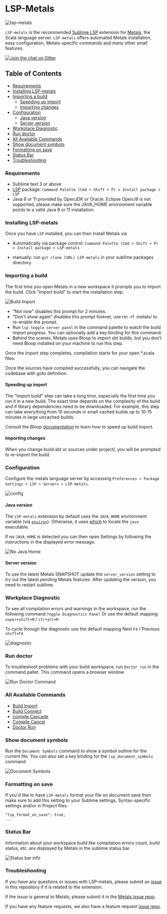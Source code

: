 # LSP-Metals

![lsp-metals](https://i.imgur.com/vJKP0T3.gif)

`LSP-metals` is the recommended [Sublime LSP](https://packagecontrol.io/packages/LSP) extension for [Metals](https://scalameta.org/metals/), the Scala language server. `LSP-metals` offers automated Metals installation, easy configuration, Metals-specific commands and many other small features.

<a href="https://gitter.im/scalameta/metals">
<img alt="Join the chat on Gitter" src="https://img.shields.io/gitter/room/scalameta/metals.svg?logo=gitter&style=flat-square&color=F71263" />
</a>

## Table of Contents
  - [Requirements](#requirements)
  - [Installing LSP-metals](#installing-lsp-metals)
  - [Importing a build](#importing-a-build)
    - [Speeding up import](#speeding-up-import)
    - [Importing changes](#importing-changes)
  - [Configuration](#configuration)
    - [Java version](#java-version)
    - [Server version](#server-version)
  - [Workplace Diagnostic](#workplace-diagnostic)
  - [Run doctor](#run-doctor)
  - [All Available Commands](#all-available-commands)
  - [Show document symbols](#show-document-symbols)
  - [Formatting on save](#formatting-on-save)
  - [Status Bar](#status-bar)
  - [Troubleshooting](#troubleshooting)



### Requirements

- Sublime text 3 or above
- [LSP](https://github.com/tomv564/LSP) package: `Command Palette (Cmd + Shift + P) > Install package > LSP`
- Java 8 or 11 provided by OpenJDK or Oracle. Eclipse OpenJ9 is not supported,
    please make sure the JAVA_HOME environment variable points to a valid Java 8 or
    11 installation.

### Installing LSP-metals

Once you have `LSP` installed, you can then install Metals via

- Automatically via package control: `Command Palette (Cmd + Shift + P) > Install package > LSP-metals`

- manually: run `git clone [URL] LSP-metals` in your sublime packages directory 

### Importing a build

The first time you open Metals in a new workspace it prompts you to import the
build. Click "Import build" to start the installation step.

![Build Import](https://i.imgur.com/eUk30Zy.png)

- "Not now" disables this prompt for 2 minutes.
- "Don't show again" disables this prompt forever, use rm -rf .metals/ to
    re-enable the prompt.
- Run `lsp toggle server panel` in the command palette to watch the build import progress. You can optionally add a key binding for this command.
- Behind the scenes, Metals uses Bloop to import sbt builds, but you don't need
    Bloop installed on your machine to run this step.

Once the import step completes, compilation starts for your open *.scala files.

Once the sources have compiled successfully, you can navigate the codebase with
goto definition.

#### Speeding up import

The "Import build" step can take a long time, especially the first time you run
it in a new build.  The exact time depends on the complexity of the build and if
library dependencies need to be downloaded. For example, this step can take
everything from 10 seconds in small cached builds up to 10-15 minutes in large
uncached builds.

Consult the Bloop [documentation](https://scalacenter.github.io/bloop/docs/what-is-bloop) to learn how to speed up build import.

#### Importing changes

When you change build.sbt or sources under project/, you will be prompted to
re-import the build.

### Configuration

Configure the metals language server by accessing `Preferences > Package Settings > LSP > Servers > LSP-metals`.

![config](https://i.imgur.com/WFSJKV0.png)

#### Java version
The `LSP-metals` extension by default uses the `JAVA_HOME` environment variable
(via [`environ`](https://docs.python.org/3/library/os.html#os.environ)). Otherwise, it uses [which](https://docs.python.org/3/library/shutil.html#shutil.which) to locate the `java` executable.

If no `JAVA_HOME` is detected you can then open Settings by following the
instructions in the displayed error message.

![No Java Home](https://i.imgur.com/yLrqzGP.png)


#### Server version

To use the latest Metals SNAPSHOT update the `server_version` setting to try out the latest pending Metals features.
After updating the version, you need to restart sublime.

### Workplace Diagnostic

To see all compilation errors and warnings in the workspace, run the following command `Toggle Diagnostics Panel` Or use the default mapping `super+shift+M` / `ctr+alt+M`

To cycle through the diagnostic use the default mapping Next `F4` / Previous `shift+F4` 

![diagnostic](https://i.imgur.com/uRSLJJ0.gif)

### Run doctor

To troubleshoot problems with your build workspace, run `Doctor run` in the command pallet. This command opens a browser window.

![Run Doctor Command](https://i.imgur.com/yelm0jd.png)


### All Available Commands

  - [Build Import](https://scalameta.org/metals/docs/editors/new-editor.html#import-build)
  - [Build Connect](https://scalameta.org/metals/docs/editors/new-editor.html#connect-to-build-server)
  - [compile Cascade](https://scalameta.org/metals/docs/editors/new-editor.html#cascade-compile)
  - [Compile Cancel](https://scalameta.org/metals/docs/editors/new-editor.html#cancel-compilation)
  - [Doctor Run](https://scalameta.org/metals/docs/editors/new-editor.html#run-doctor)


### Show document symbols

Run the `Document Symbols` command to show a symbol outline for the current file. You can also set a key binding for the `lsp_document_symbols` command

![Document Symbols](https://i.imgur.com/z5mqk8D.gif)

### Formatting on save

If you'd like to have `LSP-metals` format your file on document save then make sure to add this setting to your Sublime settings, Syntax-specific settings and/or in Project files. 

```
"lsp_format_on_save": true,
...
```

### Status Bar

Information about your workspace build like compilation errors count, build status, etc. are displayed by Metals in the sublime status bar.

![Status bar info](https://i.imgur.com/0mIi6XB.gif)

### Troubleshooting

If you have any questions or issues with LSP-metals, please submit an
[issue](https://github.com/scalameta/metals-sublime/issues) in this repository if it is related to the extension. 

If the issue is general to Metals, please submit it
in the [Metals issue repo](https://github.com/scalameta/metals/issues). 

If you have any feature requests, we also have a feature request [issue
repo](https://github.com/scalameta/metals-feature-requests). 
